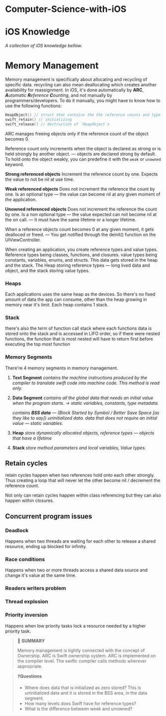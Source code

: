 # Computer-Science-with-iOS


# iOS Knowledge
*A collection of iOS knowledge bellow.*

# Memory Management

Memory management is specifically about allocating and recycling of specific data. recycling can also mean deallocating which creates another availability for reassignment. In iOS, it's done automatically by **ARC**, ***A**utomatic **R**eference **C**ounting*, and not manually by programmers/developers. To do it manually, you might have to know how to use the following functions:

```swift
HeapObject() // struct that contains the the reference counts and type metadata
swift_retain() // initializing
swift_release() // destruction of `HeapObject`s
```

ARC manages freeing objects only if the reference count of the object becomes 0. 

Reference count only increments when the object is declared as strong or is held strongly by another object. — objects are declared strong by default. To hold onto the object weakly, you can predefine it with the `weak` or `unowned` keyword.

**Strong referenced objects**
Increment the reference count by one.
Expects the value to not be nil at use time.

**Weak referenced objects**
Does not increment the reference the count by one.
Is an optional type — the value can become nil at any given moment of the application.

**Unowned referenced objects**
Does not increment the reference the count by one.
Is a non optional type — the value expected can not become nil at the on call. — It must have the same lifetime or a longer lifetime.

When a reference objects count becomes 0 at any given moment, it gets dealloced or freed. — You get notified through the deinit() function on the UIViewController. 

When creating an application, you create reference types and value types. Reference types being classes, functions, and closures. value types being constants, variables, enums, and structs. This data gets stored in the heap and the stack. The Heap storing reference types — long lived data and object, and the stack storing value types. 

### **Heaps**

Each applications uses the same heap as the devices. So there's no fixed amount of data the app can consume, other than the heap growing in memory near it's limit. Each heap contains 1 stack.

### Stack

there's also the term of function call stack where each functions data is stored onto the stack and is accessed in LIFO order, so if there were nested functions, the function that is most nested will have to return first before executing the top most function

### Memory Segments

There're 4 memory segments in memory management.

1. **Text Segment** *contains the machine instructions produced by the compiler to translate swift code into machine code. This method is read only.*
2. **Data Segment** *contains all the global data that needs an initial value when the program starts. → static variables, constants, type metadata.*

    *contains **BSS data** — (Block Started by Symbol / Better Save Space [as they like to say]) uninitialized data. data that does not require an initial value — static variables.*

3. **Heap** *store dynamically allocated objects, reference types — objects that have a lifetime*
4. **Stack** *store method parameters and local variables, Value types.*

## Retain cycles

retain cycles happen when two references hold onto each other strongly. Thus creating a loop that will never let the other become nil / decrement the reference count. 

Not only can retain cycles happen within class referencing but they can also happen within closures.

## Concurrent program issues

### Deadlock

Happens when two threads are waiting for each other to release a shared resource, ending up blocked for infinity.

### Race conditions

Happens when two or more threads access a shared data source and change it's value at the same time.

### Readers writers problem

### Thread explosion

### Priority inversion

Happens when low priority tasks lock a resource needed by a higher priority task.

> :pushpin: **SUMMARY**
>
> Memory management is tightly connected with the concept of Ownership. ARC is Swift ownership system. ARC is implemented on the compiler level. The swiftc compiler calls methods wherever appropriate.

> ❓**Questions**
> - Where does data that is initialized as zero stored?
>   This is uninitialized data and it is stored in the BSS area, in the data segment.
> - How many levels does Swift have for reference types?
> - What is the difference between week and unowned?
